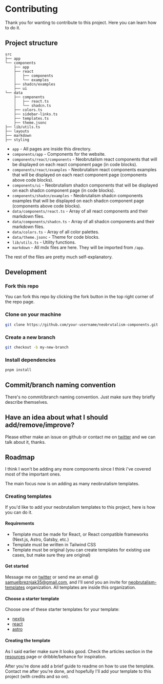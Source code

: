 # Contributing

Thank you for wanting to contribute to this project. Here you can learn how to do it.

## Project structure

```
src
├── app
└── components
    ├── app
    ├── react
    │   ├── components
    │   └── examples
    ├── shadcn/examples
    ├── ui
└── data
    ├── components
    │   ├── react.ts
    │   └── shadcn.ts
    ├── colors.ts
    ├── sidebar-links.ts
    ├── templates.ts
    ├── theme.jsonc
├── lib/utils.ts
├── layouts
├── markdown
├── styling
```

- `app` - All pages are inside this directory.
- `components/app` - Components for the website.
- `components/react/components` - Neobrutalism react components that will be displayed on each react component page (in code blocks).
- `components/react/examples` - Neobrutalism react components examples that will be displayed on each react component page (components above code blocks).
- `components/ui` - Neobrutalism shadcn components that will be displayed on each shadcn component page (in code blocks).
- `components/shadcn/examples` - Neobrutalism shadcn components examples that will be displayed on each shadcn component page (components above code blocks).
- `data/components/react.ts` - Array of all react components and their markdown files.
- `data/components/shadcn.ts` - Array of all shadcn components and their markdown files.
- `data/colors.ts` - Array of all color palettes.
- `data/theme.jsonc` - Theme for code blocks.
- `lib/utils.ts` - Utility functions.
- `markdown` - All mdx files are here. They will be imported from `/app`.

The rest of the files are pretty much self-explanatory.

## Development

### Fork this repo

You can fork this repo by clicking the fork button in the top right corner of the repo page.

### Clone on your machine

```bash
git clone https://github.com/your-username/neobrutalism-components.git
```

### Create a new branch

```bash
git checkout -b my-new-branch
```

### Install dependencies

```bash
pnpm install
```

## Commit/branch naming convention

There's no commit/branch naming convention. Just make sure they briefly describe themselves.

## Have an idea about what I should add/remove/improve?

Please either make an issue on github or contact me on [twitter](https://x.com/samuelbreznjak) and we can talk about it, thanks.

## Roadmap

I think I won't be adding any more components since I think i've covered most of the important ones. 

The main focus now is on adding as many neobrutalism templates.

### Creating templates

If you'd like to add your neobrutalism templates to this project, here is how you can do it.

#### Requirements

- Template must be made for React, or React compatible frameworks (Next.js, Astro, Gatsby, etc.)
- Template must be written in Tailwind CSS
- Template must be original (you can create templates for existing use cases, but make sure they are original)

#### Get started 

Message me on [twitter](x.com/samuelbreznjak) or send me an email @ samuelbreznjak35@gmail.com, and I'll send you an invite for [neobrutalism-templates](https://github.com/neobrutalism-templates) organization. All templates are inside this organization.

#### Choose a starter template 

Choose one of these starter templates for your template:
- [nextjs](https://github.com/neobrutalism-templates/nextjs-starter-template)
- [react](https://github.com/neobrutalism-templates/react-starter-template)
- [astro](https://github.com/neobrutalism-templates/astro-starter-template)

#### Creating the template

As I said earlier make sure it looks good. Check the articles section in the [resources](https://www.neobrutalism.dev/docs/resources) page or dribble/behance for inspiration. 

After you're done add a brief guide to readme on how to use the template. Contact me after you're done, and hopefully I'll add your template to this project (with credits and so on).
